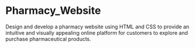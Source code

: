 # Pharmacy_Website
Design and develop a pharmacy website using HTML and CSS to provide an intuitive and visually appealing online platform for customers to explore and purchase pharmaceutical products.
